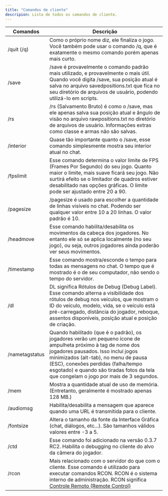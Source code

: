 ```yaml
---
title: "Comandos de cliente"
descripion: Lista de todos os comandos de cliente.
---
```


| Comandos       | Descrição                                                                                                                                                                                                                                                                                                                                                             |
| -------------- | ----------------------------------------------------------------------------------------------------------------------------------------------------------------------------------------------------------------------------------------------------------------------------------------------------------------------------------------------------------------------- |
| /quit (/q)     | Como o próprio nome diz, ele finaliza o jogo. Você também pode usar o comando /q, que é exatamente o mesmo comando porém apenas mais curto.                                                                                                                                                                                                                             |
| /save          | /save é provavelmente o comando padrão mais utilizado, e provavelmente o mais útil. Quando você digita /save, sua posição atual é salva no arquivo savedpositions.txt que fica no seu diretório de arquivos de usuário, podendo utilizá-lo em scripts.                                                                                                               |
| /rs            | /rs (Salvamento Bruto) é como o /save, mas ele apenas salva sua posição atual e ângulo de visão no arquivo rawpositions.txt no diretório de arquivos de usuário. Informações extras como classe e armas não são salvas.                                                                                                                                                  |
| /interior      | Quase tão importante quanto o /save, esse comando simplesmente mostra seu interior atual no chat.                                                                                                                                                                                                                                                                       |
| /fpslimit      | Esse comando determina o valor limite de FPS (Frames Por Segundo) do seu jogo. Quanto maior o limite, mais suave ficará seu jogo. Não surtirá efeito se o limitador de quadros estiver desabilitado nas opções gráficas. O limite pode ser ajustado entre 20 a 90.                                                                                                      |
| /pagesize      | /pagesize é usado para escolher a quantidade de linhas visíveis no chat. Podendo ser qualquer valor entre 10 a 20 linhas. O valor padrão é 10.                                                                                                                                                                                                                          |
| /headmove      | Esse comando habilita/desabilita os movimentos da cabeça dos jogadores. No entanto ele só se aplica localmente (no seu jogo), ou seja, outros jogadores ainda poderão ver seus movimentos.                                                                                                                                                                              |
| /timestamp     | Esse comando mostra/esconde o tempo para todas as mensagens no chat. O tempo que é mostrado é o de seu computador, não sendo o tempo do servidor.                                                                                                                                                                                                                       |
| /dl            | DL significa Rótulos de Debug (Debug Label). Esse comando alterna a visibilidade dos rótulos de debug nos veículos, que mostram o ID do veículo, modelo, vida, se o veículo está pré-carregado, distância do jogador, reboque, assentos disponíveis, posição atual e posição de criação.                                                                                |
| /nametagstatus | Quando habilitado (que é o padrão), os jogadores verão um pequeno ícone de ampulheta próximo à tag de nome dos jogadores pausados. Isso incluí jogos minimizados (alt-tab), no menu de pausa (ESC), conexões perdidas (falha/tempo esgotado) e quando são tiradas fotos da tela que congelam o jogo por mais de 3 segundos. |
| /mem           | Mostra a quantidade atual de uso de memória. (Entretanto, geralmente é mostrado apenas 128 MB.)                                                                                                                                                                                                                                                                         |
| /audiomsg      | Habilita/desabilita a mensagem que aparece quando uma URL é transmitida para o cliente.                                                                                                                                                                                                                                                                                 |
| /fontsize      | Altera o tamanho da fonte da Interface Gráfica (chat, diálogos, etc...). São tamanhos válidos valores entre -3 a 5.                                                                                                                                                                                                                                                     |
| /ctd           | Esse comando foi adicionado na versão 0.3.7 RC2. Habilita o debugging no cliente do alvo da câmera do jogador.                                                                                                                                                                                                                                                          |
| /rcon          | Mais relacionado com o servidor do que com o cliente. Esse comando é utilizado para executar comandos RCON. RCON é o sistema interno de administração. RCON significa [Controle Remoto (Remote Control)](../server/ControllingServer#using-rcon)                                                                                                                        |
